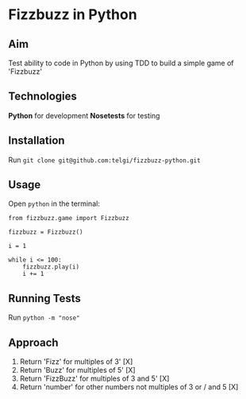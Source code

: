 # Fizzbuzz in Python

## Aim

Test ability to code in Python by using TDD to build a simple game of 'Fizzbuzz'

## Technologies

**Python** for development
**Nosetests** for testing

## Installation

Run `git clone git@github.com:telgi/fizzbuzz-python.git`

## Usage

Open `python` in the terminal:

```
from fizzbuzz.game import Fizzbuzz

fizzbuzz = Fizzbuzz()

i = 1

while i <= 100:
    fizzbuzz.play(i)
    i += 1
```

## Running Tests

Run `python -m "nose"`

## Approach

1. Return 'Fizz' for multiples of 3' [X]
2. Return 'Buzz' for multiples of 5' [X]
3. Return 'FizzBuzz' for multiples of 3 and 5' [X]
4. Return 'number' for other numbers not multiples of 3 or / and 5 [X] 
